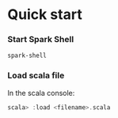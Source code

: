 # Quick start
### Start Spark Shell
```
spark-shell
```
### Load scala file

In the scala console:

```scala
scala> :load <filename>.scala
```


